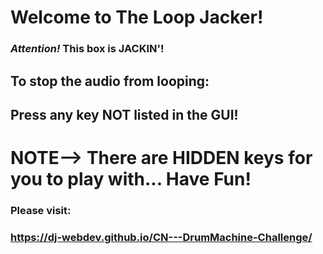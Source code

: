 # Welcome to The Loop Jacker!
### *Attention!*  This box is JACKIN'!

## To stop the audio from looping: 
## Press any key NOT listed in the GUI!
# NOTE--> There are HIDDEN keys for you to play with... Have Fun!

### Please visit:
### https://dj-webdev.github.io/CN---DrumMachine-Challenge/

